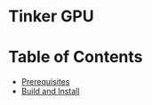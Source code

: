 # Tinker GPU

# Table of Contents
* [Prerequisites](doc/prerequisites.md)
* [Build and Install](doc/build.md)
